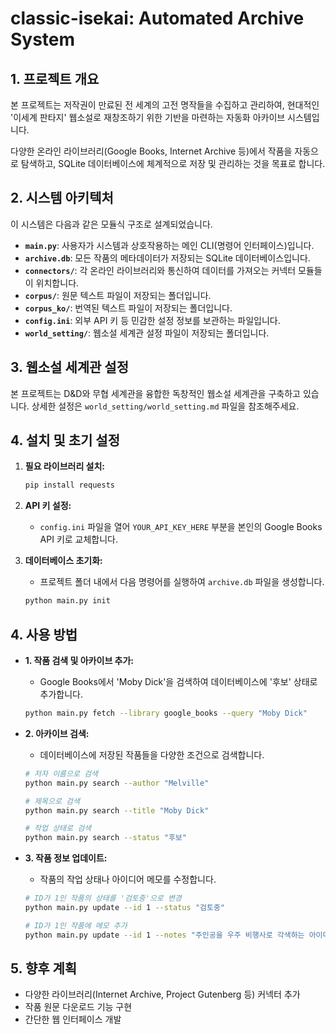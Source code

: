 # classic-isekai: Automated Archive System

## 1. 프로젝트 개요

본 프로젝트는 저작권이 만료된 전 세계의 고전 명작들을 수집하고 관리하여, 현대적인 '이세계 판타지' 웹소설로 재창조하기 위한 기반을 마련하는 자동화 아카이브 시스템입니다.

다양한 온라인 라이브러리(Google Books, Internet Archive 등)에서 작품을 자동으로 탐색하고, SQLite 데이터베이스에 체계적으로 저장 및 관리하는 것을 목표로 합니다.

## 2. 시스템 아키텍처

이 시스템은 다음과 같은 모듈식 구조로 설계되었습니다.

- **`main.py`**: 사용자가 시스템과 상호작용하는 메인 CLI(명령어 인터페이스)입니다.
- **`archive.db`**: 모든 작품의 메타데이터가 저장되는 SQLite 데이터베이스입니다.
- **`connectors/`**: 각 온라인 라이브러리와 통신하여 데이터를 가져오는 커넥터 모듈들이 위치합니다.
- **`corpus/`**: 원문 텍스트 파일이 저장되는 폴더입니다.
- **`corpus_ko/`**: 번역된 텍스트 파일이 저장되는 폴더입니다.
- **`config.ini`**: 외부 API 키 등 민감한 설정 정보를 보관하는 파일입니다.
- **`world_setting/`**: 웹소설 세계관 설정 파일이 저장되는 폴더입니다.

## 3. 웹소설 세계관 설정

본 프로젝트는 D&D와 무협 세계관을 융합한 독창적인 웹소설 세계관을 구축하고 있습니다. 상세한 설정은 `world_setting/world_setting.md` 파일을 참조해주세요.

## 4. 설치 및 초기 설정

1.  **필요 라이브러리 설치:**
    ```bash
    pip install requests
    ```

2.  **API 키 설정:**
    - `config.ini` 파일을 열어 `YOUR_API_KEY_HERE` 부분을 본인의 Google Books API 키로 교체합니다.

3.  **데이터베이스 초기화:**
    - 프로젝트 폴더 내에서 다음 명령어를 실행하여 `archive.db` 파일을 생성합니다.
    ```bash
    python main.py init
    ```

## 4. 사용 방법

- **1. 작품 검색 및 아카이브 추가:**
  - Google Books에서 'Moby Dick'을 검색하여 데이터베이스에 '후보' 상태로 추가합니다.
  ```bash
  python main.py fetch --library google_books --query "Moby Dick"
  ```

- **2. 아카이브 검색:**
  - 데이터베이스에 저장된 작품들을 다양한 조건으로 검색합니다.
  ```bash
  # 저자 이름으로 검색
  python main.py search --author "Melville"

  # 제목으로 검색
  python main.py search --title "Moby Dick"

  # 작업 상태로 검색
  python main.py search --status "후보"
  ```

- **3. 작품 정보 업데이트:**
  - 작품의 작업 상태나 아이디어 메모를 수정합니다.
  ```bash
  # ID가 1인 작품의 상태를 '검토중'으로 변경
  python main.py update --id 1 --status "검토중"

  # ID가 1인 작품에 메모 추가
  python main.py update --id 1 --notes "주인공을 우주 비행사로 각색하는 아이디어"
  ```

## 5. 향후 계획

-   다양한 라이브러리(Internet Archive, Project Gutenberg 등) 커넥터 추가
-   작품 원문 다운로드 기능 구현
-   간단한 웹 인터페이스 개발